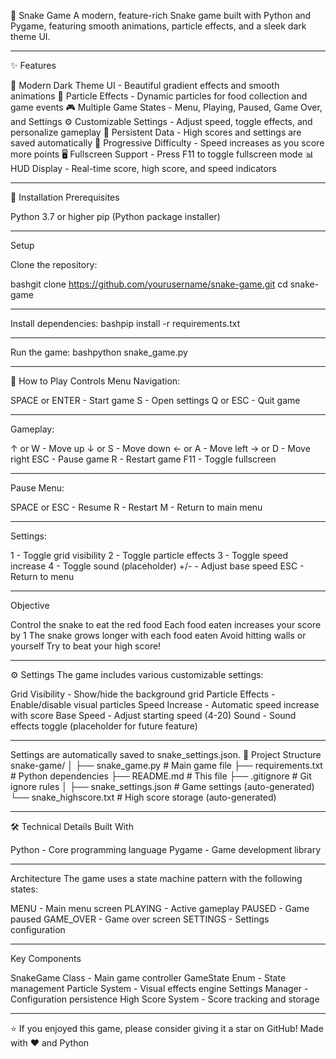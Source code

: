 🐍  Snake Game
A modern, feature-rich Snake game built with Python and Pygame, featuring smooth animations, particle effects, and a sleek dark theme UI.

---

✨ Features

🎨 Modern Dark Theme UI - Beautiful gradient effects and smooth animations
💫 Particle Effects - Dynamic particles for food collection and game events
🎮 Multiple Game States - Menu, Playing, Paused, Game Over, and Settings
⚙️ Customizable Settings - Adjust speed, toggle effects, and personalize gameplay
💾 Persistent Data - High scores and settings are saved automatically
🎯 Progressive Difficulty - Speed increases as you score more points
🖥️ Fullscreen Support - Press F11 to toggle fullscreen mode
📊 HUD Display - Real-time score, high score, and speed indicators

---

🚀 Installation
Prerequisites

Python 3.7 or higher
pip (Python package installer)

---

Setup

Clone the repository:

bashgit clone https://github.com/yourusername/snake-game.git
cd snake-game

---
Install dependencies:
bashpip install -r requirements.txt

---
Run the game:
bashpython snake_game.py

---
🎯 How to Play
Controls
Menu Navigation:

SPACE or ENTER - Start game
S - Open settings
Q or ESC - Quit game

---
Gameplay:

↑ or W - Move up
↓ or S - Move down
← or A - Move left
→ or D - Move right
ESC - Pause game
R - Restart game
F11 - Toggle fullscreen

---
Pause Menu:

SPACE or ESC - Resume
R - Restart
M - Return to main menu

---
Settings:

1 - Toggle grid visibility
2 - Toggle particle effects
3 - Toggle speed increase
4 - Toggle sound (placeholder)
+/- - Adjust base speed
ESC - Return to menu

---
Objective

Control the snake to eat the red food
Each food eaten increases your score by 1
The snake grows longer with each food eaten
Avoid hitting walls or yourself
Try to beat your high score!

---
⚙️ Settings
The game includes various customizable settings:

Grid Visibility - Show/hide the background grid
Particle Effects - Enable/disable visual particles
Speed Increase - Automatic speed increase with score
Base Speed - Adjust starting speed (4-20)
Sound - Sound effects toggle (placeholder for future feature)

---
Settings are automatically saved to snake_settings.json.
📁 Project Structure
snake-game/
│
├── snake_game.py           # Main game file
├── requirements.txt        # Python dependencies
├── README.md              # This file
├── .gitignore             # Git ignore rules
│
├── snake_settings.json    # Game settings (auto-generated)
└── snake_highscore.txt    # High score storage (auto-generated)

---
🛠️ Technical Details
Built With

Python - Core programming language
Pygame - Game development library

----
Architecture
The game uses a state machine pattern with the following states:

MENU - Main menu screen
PLAYING - Active gameplay
PAUSED - Game paused
GAME_OVER - Game over screen
SETTINGS - Settings configuration

---
Key Components

SnakeGame Class - Main game controller
GameState Enum - State management
Particle System - Visual effects engine
Settings Manager - Configuration persistence
High Score System - Score tracking and storage

---
⭐ If you enjoyed this game, please consider giving it a star on GitHub!
Made with ❤️ and Python
